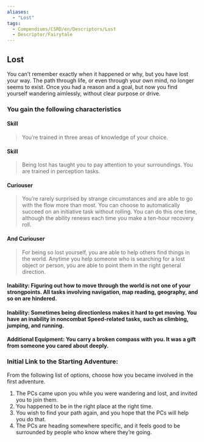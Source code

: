 ```yaml
---
aliases:
  - "Lost"
tags:
  - Compendiums/CSRD/en/Descriptors/Lost
  - Descriptor/Fairytale
---
```


## Lost  
You can’t remember exactly when it happened or why, but you have lost your way. The path through life, or even through your own mind, no longer seems to exist. Once you had a reason and a goal, but now you find yourself wandering aimlessly, without clear purpose or drive.
### You gain the following characteristics
#### Skill
>You’re trained in three areas of knowledge of your choice.
#### Skill
>Being lost has taught you to pay attention to your surroundings. You are trained in perception tasks.
#### Curiouser
>You’re rarely surprised by strange circumstances and are able to go with the flow more than most. You can choose to automatically succeed on an initiative task without rolling. You can do
this one time, although the ability renews each time you make a ten-hour recovery roll.
#### And Curiouser
>For being so lost yourself, you are able to help others find things in the world. Anytime you help someone who is searching for a lost object or person, you are able to point them in the right general direction.
#### Inability: Figuring out how to move through the world is not one of your strongpoints. All tasks involving navigation, map reading, geography, and so on are hindered.
#### Inability: Sometimes being directionless makes it hard to get moving. You have an inability in noncombat Speed-related tasks, such as climbing, jumping, and running.
#### Additional Equipment: You carry a broken compass with you. It was a gift from someone you cared about deeply.
### Initial Link to the Starting Adventure:
From the following list of options, choose how you became involved in the first adventure.
1. The PCs came upon you while you were wandering and lost, and invited you to join them.
2. You happened to be in the right place at the right time.
3. You wish to find your path again, and you hope that the PCs will help you do that.
4. The PCs are heading somewhere specific, and it feels good to be surrounded by people who know where they’re going. 




